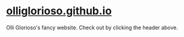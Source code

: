 # [olliglorioso.github.io](https://olliglorioso.github.io/)
Olli Glorioso's fancy website. Check out by clicking the header above.
